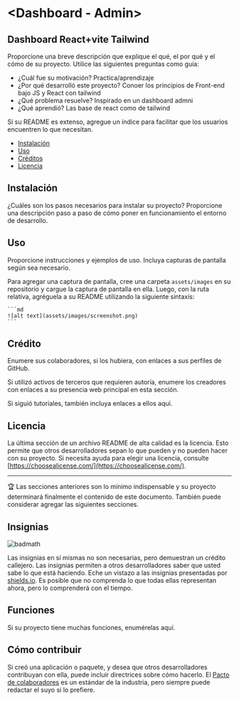 # <Dashboard - Admin>

## Dashboard React+vite Tailwind

Proporcione una breve descripción que explique el qué, el por qué y el cómo de su proyecto. Utilice las siguientes preguntas como guía:

- ¿Cuál fue su motivación?
    Practica/aprendizaje 
- ¿Por qué desarrolló este proyecto?
    Conoer los principios de Front-end bajo JS y React con tailwind
- ¿Qué problema resuelve?
    Inspirado en un dashboard admni
- ¿Qué aprendió?
    Las base de react como de tailwind


Si su README es extenso, agregue un índice para facilitar que los usuarios encuentren lo que necesitan.

- [Instalación](#instalación)
- [Uso](#uso)
- [Créditos](#créditos)
- [Licencia](#licencia)

## Instalación

¿Cuáles son los pasos necesarios para instalar su proyecto? Proporcione una descripción paso a paso de cómo poner en funcionamiento el entorno de desarrollo.

## Uso

Proporcione instrucciones y ejemplos de uso. Incluya capturas de pantalla según sea necesario.

Para agregar una captura de pantalla, cree una carpeta `assets/images` en su repositorio y cargue la captura de pantalla en ella. Luego, con la ruta relativa, agréguela a su README utilizando la siguiente sintaxis:

    ```md
    ![alt text](assets/images/screenshot.png)
    ```

## Crédito

Enumere sus colaboradores, si los hubiera, con enlaces a sus perfiles de GitHub.

Si utilizó activos de terceros que requieren autoría, enumere los creadores con enlaces a su presencia web principal en esta sección.

Si siguió tutoriales, también incluya enlaces a ellos aquí.

## Licencia

La última sección de un archivo README de alta calidad es la licencia. Esto permite que otros desarrolladores sepan lo que pueden y no pueden hacer con su proyecto. Si necesita ayuda para elegir una licencia, consulte [https://choosealicense.com/](https://choosealicense.com/).

---

🏆 Las secciones anteriores son lo mínimo indispensable y su proyecto determinará finalmente el contenido de este documento. También puede considerar agregar las siguientes secciones.

## Insignias

![badmath](https://img.shields.io/github/languages/top/nielsenjared/badmath)

Las insignias en sí mismas no son necesarias, pero demuestran un crédito callejero. Las insignias permiten a otros desarrolladores saber que usted sabe lo que está haciendo. Eche un vistazo a las insignias presentadas por [shields.io](https://shields.io/). Es posible que no comprenda lo que todas ellas representan ahora, pero lo comprenderá con el tiempo.

## Funciones

Si su proyecto tiene muchas funciones, enumérelas aquí.

## Cómo contribuir

Si creó una aplicación o paquete, y desea que otros desarrolladores contribuyan con ella, puede incluir directrices sobre cómo hacerlo. El [Pacto de colaboradores](https://www.contributor-covenant.org/) es un estándar de la industria, pero siempre puede redactar el suyo si lo prefiere.
